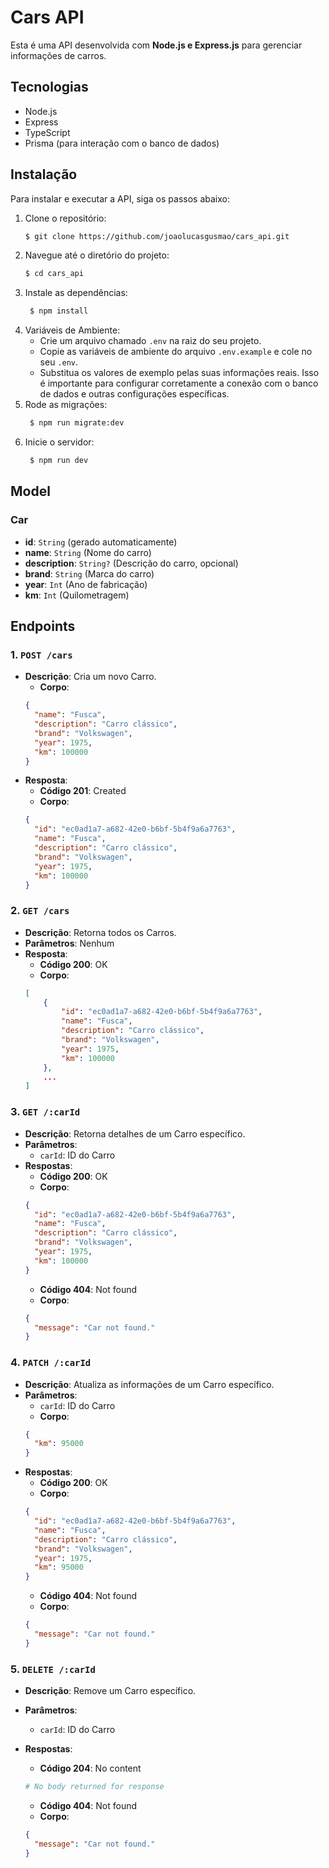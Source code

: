 # Cars API

Esta é uma API desenvolvida com **Node.js e Express.js** para gerenciar informações de carros.

## Tecnologias

- Node.js
- Express
- TypeScript
- Prisma (para interação com o banco de dados)

## Instalação

Para instalar e executar a API, siga os passos abaixo:

1. Clone o repositório:
   ```bash
   $ git clone https://github.com/joaolucasgusmao/cars_api.git
   ```
2. Navegue até o diretório do projeto:
   ```bash
   $ cd cars_api
   ```
3. Instale as dependências:
   ```bash
    $ npm install
   ```
4. Variáveis de Ambiente:
   - Crie um arquivo chamado `.env` na raiz do seu projeto.
   - Copie as variáveis de ambiente do arquivo `.env.example` e cole no seu `.env`.
   - Substitua os valores de exemplo pelas suas informações reais. Isso é importante para configurar corretamente a conexão com o banco de dados e outras configurações específicas.
5. Rode as migrações:
   ```bash
    $ npm run migrate:dev
   ```
6. Inicie o servidor:
   ```bash
    $ npm run dev
   ```

## Model

### Car

- **id**: `String` (gerado automaticamente)
- **name**: `String` (Nome do carro)
- **description**: `String?` (Descrição do carro, opcional)
- **brand**: `String` (Marca do carro)
- **year**: `Int` (Ano de fabricação)
- **km**: `Int` (Quilometragem)

## Endpoints

### 1. `POST /cars`

- **Descrição**: Cria um novo Carro.
  - **Corpo**:
  ```json
  {
    "name": "Fusca",
    "description": "Carro clássico",
    "brand": "Volkswagen",
    "year": 1975,
    "km": 100000
  }
  ```
- **Resposta**:
  - **Código 201**: Created
  - **Corpo**:
  ```json
  {
    "id": "ec0ad1a7-a682-42e0-b6bf-5b4f9a6a7763",
    "name": "Fusca",
    "description": "Carro clássico",
    "brand": "Volkswagen",
    "year": 1975,
    "km": 100000
  }
  ```

### 2. `GET /cars`

- **Descrição**: Retorna todos os Carros.
- **Parâmetros**: Nenhum
- **Resposta**:
  - **Código 200**: OK
  - **Corpo**:
  ```json
  [
      {
          "id": "ec0ad1a7-a682-42e0-b6bf-5b4f9a6a7763",
          "name": "Fusca",
          "description": "Carro clássico",
          "brand": "Volkswagen",
          "year": 1975,
          "km": 100000
      },
      ...
  ]
  ```

### 3. `GET /:carId`

- **Descrição**: Retorna detalhes de um Carro específico.
- **Parâmetros**:
  - `carId`: ID do Carro
- **Respostas**:
  - **Código 200**: OK
  - **Corpo**:
  ```json
  {
    "id": "ec0ad1a7-a682-42e0-b6bf-5b4f9a6a7763",
    "name": "Fusca",
    "description": "Carro clássico",
    "brand": "Volkswagen",
    "year": 1975,
    "km": 100000
  }
  ```
  - **Código 404**: Not found
  - **Corpo**:
  ```json
  {
    "message": "Car not found."
  }
  ```

### 4. `PATCH /:carId`

- **Descrição**: Atualiza as informações de um Carro específico.
- **Parâmetros**:
  - `carId`: ID do Carro
  - **Corpo**:
  ```json
  {
    "km": 95000
  }
  ```
- **Respostas**:
  - **Código 200**: OK
  - **Corpo**:
  ```json
  {
    "id": "ec0ad1a7-a682-42e0-b6bf-5b4f9a6a7763",
    "name": "Fusca",
    "description": "Carro clássico",
    "brand": "Volkswagen",
    "year": 1975,
    "km": 95000
  }
  ```
  - **Código 404**: Not found
  - **Corpo**:
  ```json
  {
    "message": "Car not found."
  }
  ```

### 5. `DELETE /:carId`

- **Descrição**: Remove um Carro específico.
- **Parâmetros**:
  - `carId`: ID do Carro
- **Respostas**:

  - **Código 204**: No content

  ```bash
  # No body returned for response
  ```

  - **Código 404**: Not found
  - **Corpo**:

  ```json
  {
    "message": "Car not found."
  }
  ```
